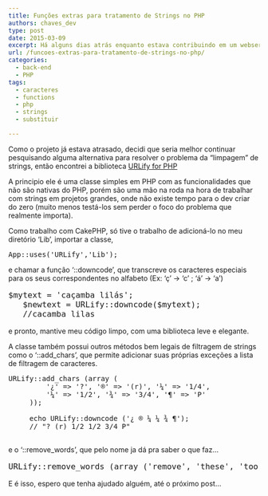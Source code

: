 ```yaml
---
title: Funções extras para tratamento de Strings no PHP
authors: chaves_dev
type: post
date: 2015-03-09
excerpt: Há alguns dias atrás enquanto estava contribuindo em um webservice, me deparei novamente com um problema para tratamento de strings no PHP, onde precisava fazer algumas operações extras.
url: /funcoes-extras-para-tratamento-de-strings-no-php/
categories:
  - back-end
  - PHP
tags:
  - caracteres
  - functions
  - php
  - strings
  - substituir

---
```

Como o projeto já estava atrasado, decidi que seria melhor continuar pesquisando alguma alternativa para resolver o problema da &#8220;limpagem&#8221; de strings, então encontrei a biblioteca [URLify for PHP][1]

A principio ele é uma classe simples em PHP com as funcionalidades que não são nativas do PHP, porém são uma mão na roda na hora de trabalhar com strings em projetos grandes, onde não existe tempo para o dev criar do zero (muito menos testá-los sem perder o foco do problema que realmente importa).

Como trabalho com CakePHP, só tive o trabalho de adicioná-lo no meu diretório &#8216;Lib&#8217;, importar a classe,

<pre class="lang-php">App::uses('URLify','Lib');
</pre>

e chamar a função &#8216;::downcode&#8217;, que transcreve os caracteres especiais para os seus correspondentes no alfabeto (Ex: &#8216;ç&#8217; -> &#8216;c&#8217; ; &#8216;á&#8217; -> &#8216;a&#8217;)

<pre style="font-size:16px" class="lang-php">$mytext = 'caçamba lilás';
   $newtext = URLify::downcode($mytext);
   //cacamba lilas
</pre>

e pronto, mantive meu código limpo, com uma biblioteca leve e elegante.

A classe também possui outros métodos bem legais de filtragem de strings como o &#8216;::add_chars&#8217;, que permite adicionar suas próprias exceções a lista de filtragem de caracteres.

<pre class="lang-php">URLify::add_chars (array (
         '¿' =&gt; '?', '®' =&gt; '(r)', '¼' =&gt; '1/4',
         '¼' =&gt; '1/2', '¾' =&gt; '3/4', '¶' =&gt; 'P'
     ));

     echo URLify::downcode ('¿ ® ¼ ¼ ¾ ¶');
     // "? (r) 1/2 1/2 3/4 P"

</pre>

e o &#8216;::remove_words&#8217;, que pelo nome ja dá pra saber o que faz&#8230;

<pre style="font-size:16px" class="lang-php">URLify::remove_words (array ('remove', 'these', 'too'));
</pre>

E é isso, espero que tenha ajudado alguém, até o próximo post&#8230;

 [1]: https://github.com/jbroadway/urlify " URLify for PHP"